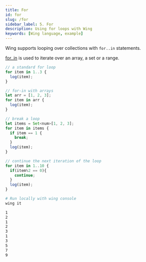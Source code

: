 ```yaml
---
title: For
id: for
slug: /for
sidebar_label: 5. For
description: Using for loops with Wing
keywords: [Wing language, example]
---
```


Wing supports looping over collections with `for..in` statements.

[for..in](/docs/api/language-reference#26-for) is used to iterate over an array, a set or a range.

```js playground title="main.w"
// a standard for loop
for item in 1..3 {
  log(item);
}

// for-in with arrays
let arr = [1, 2, 3];
for item in arr {
  log(item);
}

// break a loop
let items = Set<num>[1, 2, 3];
for item in items {
  if item == 1 {
    break;
  }
  log(item);
}

// continue the next iteration of the loop
for item in 1..10 {
  if(item%2 == 0){
    continue;
  }
  log(item);
}

```

```bash title="Wing console output"
# Run locally with wing console
wing it

1
2
1
2
3
1
3
5
7
9
```